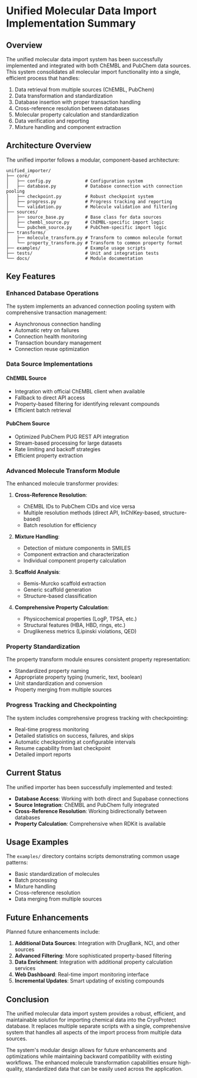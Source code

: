 # Unified Molecular Data Import Implementation Summary

## Overview

The unified molecular data import system has been successfully implemented and integrated with both ChEMBL and PubChem data sources. This system consolidates all molecular import functionality into a single, efficient process that handles:

1. Data retrieval from multiple sources (ChEMBL, PubChem)
2. Data transformation and standardization
3. Database insertion with proper transaction handling
4. Cross-reference resolution between databases
5. Molecular property calculation and standardization
6. Data verification and reporting
7. Mixture handling and component extraction

## Architecture Overview

The unified importer follows a modular, component-based architecture:

```
unified_importer/
├── core/
│   ├── config.py             # Configuration system
│   ├── database.py           # Database connection with connection pooling
│   ├── checkpoint.py         # Robust checkpoint system
│   ├── progress.py           # Progress tracking and reporting
│   └── validation.py         # Molecule validation and filtering
├── sources/
│   ├── source_base.py        # Base class for data sources
│   ├── chembl_source.py      # ChEMBL-specific import logic
│   └── pubchem_source.py     # PubChem-specific import logic
├── transforms/
│   ├── molecule_transform.py # Transform to common molecule format
│   └── property_transform.py # Transform to common property format
├── examples/                 # Example usage scripts
├── tests/                    # Unit and integration tests
└── docs/                     # Module documentation
```

## Key Features

### Enhanced Database Operations

The system implements an advanced connection pooling system with comprehensive transaction management:

- Asynchronous connection handling
- Automatic retry on failures
- Connection health monitoring
- Transaction boundary management
- Connection reuse optimization

### Data Source Implementations

#### ChEMBL Source

- Integration with official ChEMBL client when available
- Fallback to direct API access
- Property-based filtering for identifying relevant compounds
- Efficient batch retrieval

#### PubChem Source

- Optimized PubChem PUG REST API integration
- Stream-based processing for large datasets
- Rate limiting and backoff strategies
- Efficient property extraction

### Advanced Molecule Transform Module

The enhanced molecule transformer provides:

1. **Cross-Reference Resolution**:
   - ChEMBL IDs to PubChem CIDs and vice versa
   - Multiple resolution methods (direct API, InChIKey-based, structure-based)
   - Batch resolution for efficiency

2. **Mixture Handling**:
   - Detection of mixture components in SMILES
   - Component extraction and characterization
   - Individual component property calculation

3. **Scaffold Analysis**:
   - Bemis-Murcko scaffold extraction
   - Generic scaffold generation
   - Structure-based classification

4. **Comprehensive Property Calculation**:
   - Physicochemical properties (LogP, TPSA, etc.)
   - Structural features (HBA, HBD, rings, etc.)
   - Druglikeness metrics (Lipinski violations, QED)

### Property Standardization

The property transform module ensures consistent property representation:

- Standardized property naming
- Appropriate property typing (numeric, text, boolean)
- Unit standardization and conversion
- Property merging from multiple sources

### Progress Tracking and Checkpointing

The system includes comprehensive progress tracking with checkpointing:

- Real-time progress monitoring
- Detailed statistics on success, failures, and skips
- Automatic checkpointing at configurable intervals
- Resume capability from last checkpoint
- Detailed import reports

## Current Status

The unified importer has been successfully implemented and tested:

- **Database Access**: Working with both direct and Supabase connections
- **Source Integration**: ChEMBL and PubChem fully integrated
- **Cross-Reference Resolution**: Working bidirectionally between databases
- **Property Calculation**: Comprehensive when RDKit is available

## Usage Examples

The `examples/` directory contains scripts demonstrating common usage patterns:

- Basic standardization of molecules
- Batch processing
- Mixture handling
- Cross-reference resolution
- Data merging from multiple sources

## Future Enhancements

Planned future enhancements include:

1. **Additional Data Sources**: Integration with DrugBank, NCI, and other sources
2. **Advanced Filtering**: More sophisticated property-based filtering
3. **Data Enrichment**: Integration with additional property calculation services
4. **Web Dashboard**: Real-time import monitoring interface
5. **Incremental Updates**: Smart updating of existing compounds

## Conclusion

The unified molecular data import system provides a robust, efficient, and maintainable solution for importing chemical data into the CryoProtect database. It replaces multiple separate scripts with a single, comprehensive system that handles all aspects of the import process from multiple data sources.

The system's modular design allows for future enhancements and optimizations while maintaining backward compatibility with existing workflows. The enhanced molecule transformation capabilities ensure high-quality, standardized data that can be easily used across the application.